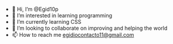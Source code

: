 - 👋 Hi, I’m @Egid10p
- 👀 I’m interested in learning programming
- 🌱 I’m currently learning CSS
- 💞️ I’m looking to collaborate on improving and helping the world
- 📫 How to reach me egidiocontacto11@gmail.com

<!---
Egid10p/Egid10p is a ✨ special ✨ repository because its `README.md` (this file) appears on your GitHub profile.
You can click the Preview link to take a look at your changes.
--->

